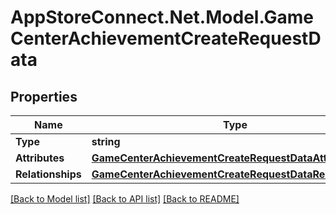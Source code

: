 # AppStoreConnect.Net.Model.GameCenterAchievementCreateRequestData

## Properties

Name | Type | Description | Notes
------------ | ------------- | ------------- | -------------
**Type** | **string** |  | 
**Attributes** | [**GameCenterAchievementCreateRequestDataAttributes**](GameCenterAchievementCreateRequestDataAttributes.md) |  | 
**Relationships** | [**GameCenterAchievementCreateRequestDataRelationships**](GameCenterAchievementCreateRequestDataRelationships.md) |  | [optional] 

[[Back to Model list]](../README.md#documentation-for-models) [[Back to API list]](../README.md#documentation-for-api-endpoints) [[Back to README]](../README.md)

